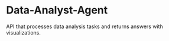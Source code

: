 # Data-Analyst-Agent
API that processes data analysis tasks and returns answers with visualizations.
